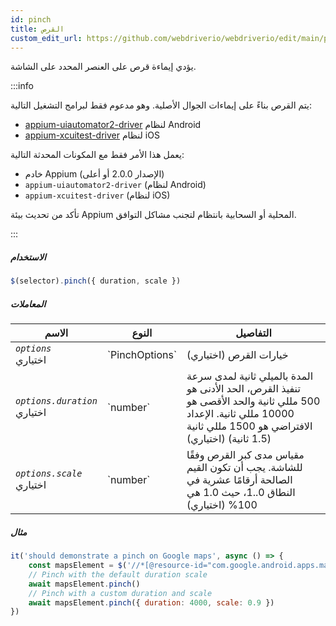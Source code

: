 ```yaml
---
id: pinch
title: القرص
custom_edit_url: https://github.com/webdriverio/webdriverio/edit/main/packages/webdriverio/src/commands/mobile/pinch.ts
---
```


يؤدي إيماءة قرص على العنصر المحدد على الشاشة.

:::info

يتم القرص بناءً على إيماءات الجوال الأصلية. وهو مدعوم فقط لبرامج التشغيل التالية:
- [appium-uiautomator2-driver](https://github.com/appium/appium-uiautomator2-driver/blob/master/docs/android-mobile-gestures.md#mobile-pinchclosegesture) لنظام Android
- [appium-xcuitest-driver](https://appium.github.io/appium-xcuitest-driver/latest/reference/execute-methods/#mobile-pinch) لنظام iOS

يعمل هذا الأمر فقط مع المكونات المحدثة التالية:
 - خادم Appium (الإصدار 2.0.0 أو أعلى)
 - `appium-uiautomator2-driver` (لنظام Android)
 - `appium-xcuitest-driver` (لنظام iOS)

تأكد من تحديث بيئة Appium المحلية أو السحابية بانتظام لتجنب مشاكل التوافق.

:::

##### الاستخدام

```js
$(selector).pinch({ duration, scale })
```

##### المعاملات

<table>
  <thead>
    <tr>
      <th>الاسم</th><th>النوع</th><th>التفاصيل</th>
    </tr>
  </thead>
  <tbody>
    <tr>
      <td><code><var>options</var></code><br /><span className="label labelWarning">اختياري</span></td>
      <td>`PinchOptions`</td>
      <td>خيارات القرص (اختياري)</td>
    </tr>
    <tr>
      <td><code><var>options.duration</var></code><br /><span className="label labelWarning">اختياري</span></td>
      <td>`number`</td>
      <td>المدة بالميلي ثانية لمدى سرعة تنفيذ القرص، الحد الأدنى هو 500 مللي ثانية والحد الأقصى هو 10000 مللي ثانية. الإعداد الافتراضي هو 1500 مللي ثانية (1.5 ثانية) (اختياري)</td>
    </tr>
    <tr>
      <td><code><var>options.scale</var></code><br /><span className="label labelWarning">اختياري</span></td>
      <td>`number`</td>
      <td>مقياس مدى كبر القرص وفقًا للشاشة. يجب أن تكون القيم الصالحة أرقامًا عشرية في النطاق 0..1، حيث 1.0 هي 100% (اختياري)</td>
    </tr>
  </tbody>
</table>

##### مثال

```js title="pinch.js"
it('should demonstrate a pinch on Google maps', async () => {
    const mapsElement = $('//*[@resource-id="com.google.android.apps.maps:id/map_frame"]')
    // Pinch with the default duration scale
    await mapsElement.pinch()
    // Pinch with a custom duration and scale
    await mapsElement.pinch({ duration: 4000, scale: 0.9 })
})
```